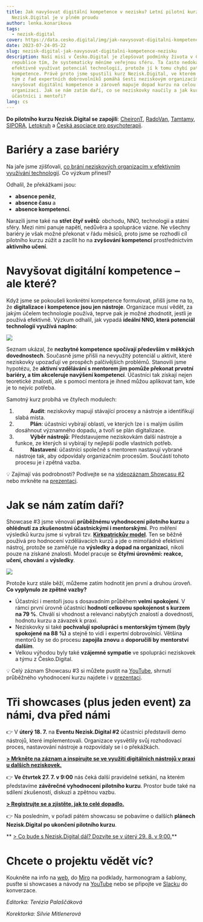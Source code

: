 ```yaml
---
title: Jak navyšovat digitální kompetence v nezisku? Letní pilotní kurz
  Nezisk.Digital je v plném proudu
author: lenka.konarikova
tags:
  - nezisk-digital
cover: https://data.cesko.digital/img/jak-navysovat-digitalni-kompetence-nezisku/clanek-cover.png
date: 2023-07-24-05-22
slug: nezisk-digital-jak-navysovat-digitalni-kompetence-nezisku
description: Naší misí v Česko.Digital je zlepšovat podmínky života v České
  republice tím, že systematicky měníme veřejnou sféru. Ta často nedokáže
  efektivně využívat potenciál technologií, protože jí k tomu chybí patřičné
  kompetence. Právě proto jsme spustili kurz Nezisk.Digital, ve kterém mentorský
  tým z řad expertních dobrovolníků pomáhá šesti neziskovým organizacím
  navyšovat digitální kompetence a zároveň mapuje dopad kurzu na celou
  organizaci. Jak se nám zatím daří, co se neziskovky naučily a jak kurz hodnotí
  účastníci i mentoři?
lang: cs
---
```

**Do pilotního kurzu Nezisk.Digital se zapojili**: [CheironT](https://www.cheiront.cz/), [RadoVan](https://radovan.fun/), [Tamtamy](https://www.tamtamy.cz/), [SIPORA](https://sipora.cz/), [Letokruh](https://letokruh.eu/) a [Česká asociace pro psychoterapii](https://czap.cz/).

# Bariéry a zase bariéry

Na jaře jsme zjišťovali, [co brání neziskových organizacím v efektivním využívání technologií](https://blog.cesko.digital/2023/05/co-brani-neziskovym-organizacim-v-efektivnim-vyuzivani-technologii-prinasime-vysledky-vyzkumu). Co výzkum přinesl? 

Odhalil, že překážkami jsou:

* **absence peněz**,
* **absence času** a
* **absence kompetencí**.

Narazili jsme také na **střet čtyř světů**: obchodu, NNO, technologií a státní sféry. Mezi nimi panuje napětí, nedůvěra a spolupráce vázne. Ne všechny bariéry je však možné překonat v řádu měsíců, proto jsme se rozhodli cíl pilotního kurzu zúžit a zacílit ho na **zvyšování kompetencí** prostřednictvím **aktivního učení**.

# Navyšovat digitální kompetence – ale které?

Když jsme se pokoušeli konkrétní kompetence formulovat, přišli jsme na to, že **digitalizace i kompetence jsou jen nástroje**. Organizace musí vědět, za jakým účelem technologie používá, teprve pak je možné zhodnotit, jestli je používá efektivně. Výzkum odhalil, jak vypadá **ideální NNO, která potenciál technologií využívá naplno**:

![](https://data.cesko.digital/img/jak-navysovat-digitalni-kompetence-nezisku/9-bodu.jpg)

Seznam ukázal, že **nezbytné kompetence spočívají především v měkkých dovednostech**. Současně jsme přišli na nevyužitý potenciál u aktivit, které neziskovky upozaďují ve prospěch palčivějších problémů. Stanovili jsme hypotézu, že **aktivní vzdělávání s mentorem jim pomůže překonat prvotní bariéry, a tím akceleruje navýšení kompetencí**. Účastníci tak získají nejen teoretické znalosti, ale s pomocí mentora je ihned můžou aplikovat tam, kde je to nejvíc potřeba.

Samotný kurz probíhá ve čtyřech modulech:

1.           **Audit**: neziskovky mapují stávající procesy a nástroje a identifikují slabá místa.
2.           **Plán**: účastníci vybírají oblasti, ve kterých lze i s malým úsilím dosáhnout významného dopadu, a tvoří se plán digitalizace.
3.           **Výběr nástrojů**: Představujeme neziskovkám další nástroje a funkce, ze kterých si vybírají ty nejlepší podle vlastních potřeb.
4.           **Nastavení**: účastníci společně s mentorem nastavují vybrané nástroje tak, aby odpovídaly organizačním procesům. Součástí tohoto procesu je i zpětná vazba.

💡 Zajímají vás podrobnosti? Podívejte se na [videozáznam Showcasu #2](https://www.youtube.com/watch?v=ZK-YBXQC3IQ&ab_channel=%C4%8Cesko.Digital) nebo mrkněte na [prezentaci](https://docs.google.com/presentation/d/1J9yp9SbDunPiHldWrTPflWrmBQHKaudFnEfxz1OneR0/edit?usp=sharing).

# Jak se nám zatím daří?

Showcase #3 jsme věnovali **průběžnému vyhodnocení pilotního kurzu** a **ohlédnutí za zkušenostmi účastnickými i mentorskými**. Pro měření výsledků kurzu jsme si vybrali tzv. **[Kirkpatrickův model](https://www.kirkpatrickpartners.com/the-kirkpatrick-model/)**. Ten se běžně používá pro hodnocení vzdělávacích kurzů a jde o mimořádně efektivní nástroj, protože se zaměřuje na **výsledky a dopad na organizaci**, nikoli pouze na získané znalosti. Model pracuje se **čtyřmi úrovněmi: reakce, učení, chování** a **výsledky**.

![](https://data.cesko.digital/img/jak-navysovat-digitalni-kompetence-nezisku/kirkpatrick-model.png)

Protože kurz stále běží, můžeme zatím hodnotit jen první a druhou úroveň. **Co vyplynulo ze zpětné vazby?**

* Účastníci i mentoři jsou s dosavadním průběhem **velmi spokojení**. V rámci první úrovně účastníci **hodnotí celkovou spokojenost s kurzem na 79 %**. Chválí si vhodnost a relevanci nabytých znalostí a dovedností, hodnotu kurzu a závazek k praxi. 
* Neziskovky si také **pochvalují spolupráci s mentorským týmem (byly spokojené na 88 %)** a stejně to vidí i expertní dobrovolníci. Většina mentorů by se do procesu **zapojila znovu** a **doporučili by mentorství dalším**. 
* Velkou výhodou byly také **vzájemné sympatie** ve spolupráci neziskovek a týmu z Česko.Digital.

💡 Celý záznam Showcasu #3 si můžete pustit na [YouTube](https://www.youtube.com/watch?v=2BTLmofkySU&ab_channel=%C4%8Cesko.Digital), shrnutí průběžného vyhodnocení kurzu najdete i v [prezentaci](https://docs.google.com/presentation/d/1wqA-ySeta_i3m975l2emNxK6kHNHGr_18pqTnusUkj4/edit#slide=id.g1e3c574ab00_0_424).

# Tři showcases (plus jeden event) za námi, dva před námi

👉 V **úterý 18. 7.** na **Eventu Nezisk.Digital #2** účastníci představili demo nástrojů, které implementovali. Organizace vysvětlily svůj rozhodovací proces, nastavování nástroje a rozpovídaly se i o překážkách.

**[\> Mrkněte na záznam a inspirujte se ve využití digitálních nástrojů v praxi u dalších neziskovek.](https://www.youtube.com/watch?v=uNktnZYSDFQ&ab_channel=%C4%8Cesko.Digital)**

👉 **Ve čtvrtek 27. 7. v 9:00** nás čeká další pravidelné setkání, na kterém představíme **závěrečné vyhodnocení pilotního kurzu**. Prostor bude také na sdílení zkušeností, diskuzi a zpětnou vazbu.

**[\> Registrujte se a zjistěte, jak to celé dopadlo.](https://cesko.digital/events/nezisk-digital-showcase-4)** 

👉 Na posledním, v pořadí pátém showcasu se pobavíme o dalších **plánech Nezisk.Digital po ukončení pilotního kurzu**.

** [\> Co bude s Nezisk.Digital dál? Dozvíte se v úterý 29. 8. v 9:00.](https://cesko.digital/events/nezisk-digital-showcase-5)**

# Chcete o projektu vědět víc?

Koukněte na info na [web](https://cesko.digital/projects/nezisk-digital), do [Miro](https://miro.com/app/board/uXjVML2qvDY=/?share_link_id=2066351132) na podklady, harmonogram a šablony, pusťte si showcases a návody na [YouTube](https://www.youtube.com/playlist?list=PLOX5xelTsEv-Z7CMKgee6zHSHH22R_u14) nebo se připojte ve [Slacku](https://cesko-digital.slack.com/archives/C02T7QPHGA3) do konverzace.

*Editorka: Terézia Palaščáková*

*Korektorka: Silvie Mitlenerová*